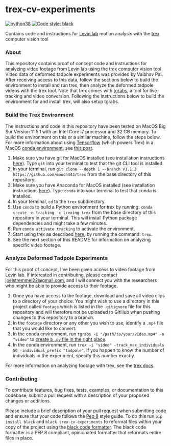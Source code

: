 # trex-cv-experiments

[![python38](https://img.shields.io/badge/python-3-orange.svg)]()
[![Code style: black](https://img.shields.io/badge/code%20style-black-000000.svg)](https://github.com/psf/black)

Contains code and instructions for [Levin lab](https://ase.tufts.edu/biology/labs/levin/) motion analysis with the [trex](https://github.com/mooch443/trex) computer vision tool

### About

This repository contains proof of concept code and instructions for analyzing video footage from [Levin lab](https://ase.tufts.edu/biology/labs/levin/) using the [trex](https://github.com/mooch443/trex) computer vision tool.  Video data of deformed tadpole experiments was provided by Vaibhav Pai.  After receiving access to this data, follow the sections below to build the environment to install and run trex, then analyze the deformed tadpole videos with the trex tool.  Note that trex comes with [tgrabs](https://trex.run/docs/parameters_tgrabs.html), a tool for live-tracking and video conversion.  Following the instructions below to build the environment for and install trex, will also setup tgrabs.

### Build the Trex Environment

The instructions and code in this repository have been tested on MacOS Big Sur Version 11.5.1 with an Intel Core i7 processor and 32 GB memory.  To build the environment on this or a similar machine, follow the steps below.  For more information about using [Tensorflow](https://github.com/tensorflow/tensorflow) (which powers Trex) in a MacOS [conda environment](https://conda.io/projects/conda/en/latest/user-guide/tasks/manage-environments.html#activating-an-environment), see [this post](https://github.com/apple/tensorflow_macos/issues/153).

1. Make sure you have git for MacOS installed (see installation instructions [here](https://github.com/git-guides/install-git)).  Type `git` into your terminal to test that the git CLI tool is installed.
2. In your terminal, run `git clone --depth 1 --branch v1.1.3 https://github.com/mooch443/trex` from the base directory of this repository.
3. Make sure you have Anaconda for MacOS installed (see installation instructions [here](https://www.anaconda.com/products/individual)).  Type `conda` into your terminal to test that conda is installed.
4. In your terminal, `cd` to the `trex` subdirectory.
5. Use `conda` to build a Python environment for trex by running: `conda create -n tracking -c trexing trex` from the base directory of this repository in your terminal.  This will install Python package dependencies and might take a few minutes.
6. Run `conda activate tracking` to activate the environment.
7. Start using trex as described [here](https://trex.run/docs/run.html), by running the command: `trex`.
8. See the next section of this README for information on analyzing specific video footage.

### Analyze Deformed Tadpole Experiments

For this proof of concept, I've been given access to video footage from Levin lab.  If interested in contributing, please contact joelstremmel22@gmail.com, and I will connect you with the researchers who might be able to provide access to their footage.  

1. Once you have access to the footage, download and save all video clips to a directory of your choice.  You might wish to use a directory in this project called `footage` which is listed in the `.gitignore` file for this repository and will therefore not be uploaded to GitHub when pushing changes to this repository to a branch.
2. In the `footage` directory or any other you wish to use, identify a `.mp4` file that you would like to convert.
3. In the conda environment, run `tgrabs -i "/path/to/your/video.mp4" -o "video"` to [create a `.pv` file in the right place](https://github.com/mooch443/trex#usage).
4. In the conda environment, run `trex -i "video" -track_max_individuals 50 -individual_prefix "tadpole"`.  If you happen to know the number of individuals in the experiment, specify this number exactly.

For more information on analyzing footage with trex, see the [trex docs](https://trex.run/docs/).

### Contributing

To contribute features, bug fixes, tests, examples, or documentation to this codebase, submit a pull request with a description of your proposed changes or additions.

Please include a brief description of your pull request when submitting code and ensure that your code follows the [Pep 8](https://www.python.org/dev/peps/pep-0008/) style guide.  To do this run `pip install black` and `black trex-cv-experiments` to reformat files within your copy of the project using the [black code formatter](https://github.com/psf/black).  The black code formatter is a PEP 8 compliant, opinionated formatter that reformats entire files in place.
